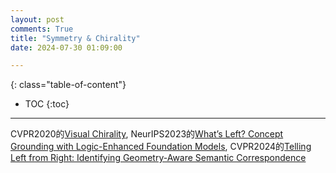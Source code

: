 ```yaml
---
layout: post
comments: True
title: "Symmetry & Chirality"
date: 2024-07-30 01:09:00

---
```


<!--more-->

{: class="table-of-content"}
* TOC
{:toc}

---

CVPR2020的[Visual Chirality](https://openaccess.thecvf.com/content_CVPR_2020/papers/Lin_Visual_Chirality_CVPR_2020_paper.pdf), NeurIPS2023的[What’s Left? Concept Grounding with Logic-Enhanced Foundation Models](https://web.stanford.edu/~joycj/projects/left_neurips_2023.html), CVPR2024的[Telling Left from Right: Identifying Geometry-Aware Semantic Correspondence](https://telling-left-from-right.github.io/)
